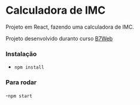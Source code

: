 # Calculadora de IMC

Projeto em React, fazendo uma calculadora de IMC.

Projeto desenvolvido duranto curso [B7Web](https://b7web.com.br)

### Instalação

- `npm install`

### Para rodar

-`npm start`
